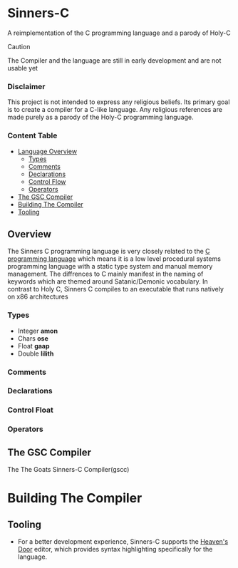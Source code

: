 # Sinners-C

A reimplementation of the C programming language and a parody of Holy-C

> [!CAUTION]
> The Compiler and the language are still in early development and are not usable yet

### Disclaimer

This project is not intended to express any religious beliefs. Its primary goal is to create a compiler for a C-like language. Any religious references are made purely as a parody of the Holy-C programming language.

### Content Table

- [Language Overview](#overview)
    * [Types](#types)
    * [Comments](#comments)
    * [Declarations](#declarations)
    * [Control Flow](#control)
    * [Operators](#operators)
- [The GSC Compiler](#compiler)
- [Building The Compiler](#build)
- [Tooling](#tooling)

<a name="overview"/>

## Overview

The Sinners C programming language is very closely related to the [C programming language](https://en.wikipedia.org/wiki/C_(programming_language)) which means it is a low level procedural systems programming language with a static type system and manual memory management. The diffrences to C mainly manifest in the naming of keywords which are themed around Satanic/Demonic vocabulary. In contrast to Holy C, Sinners C compiles to an executable that runs natively on x86 architectures

<a name="types"/>

### Types

- Integer **amon**
- Chars **ose**
- Float **gaap**
- Double **lilith**

<a name="comments"/>

### Comments

<a name="declarations"/>

### Declarations

<a name="control"/>

### Control Float

<a name="operators"/>

### Operators

<a name="compiler"/>

## The GSC Compiler

The The Goats Sinners-C Compiler(gscc)

<a name="build"/>

# Building The Compiler

<a name="tooling"/>

## Tooling

- For a better development experience, Sinners-C supports the [Heaven's Door](https://github.com/Turtel216/Heavens-Door) editor, which provides syntax highlighting specifically for the language.
